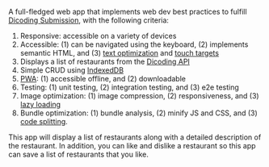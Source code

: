 A full-fledged web app that implements web dev best practices to fulfill [Dicoding Submission](https://www.dicoding.com/academies/219/), with the following criteria:
1. Responsive: accessible on a variety of devices
2. Accessible: (1) can be navigated using the keyboard, (2) implements semantic HTML, and (3) [text optimization](https://www.smashingmagazine.com/2014/09/balancing-line-length-font-size-responsive-web-design/) and [touch targets](https://web.dev/articles/accessible-tap-targets)
3. Displays a list of restaurants from the [Dicoding API](https://restaurant-api.dicoding.dev/#/?id=dicoding-restaurant-api)
4. Simple CRUD using [IndexedDB](https://developer.mozilla.org/en-US/docs/Web/API/IndexedDB_API)
5. [PWA](https://developer.mozilla.org/en-US/docs/Web/Progressive_web_apps): (1) accessible offline, and (2) downloadable
6. Testing: (1) unit testing, (2) integration testing, and (3) e2e testing
7. Image optimization: (1) image compression, (2) responsiveness, and (3) [lazy loading](https://developer.mozilla.org/en-US/docs/Web/Performance/Lazy_loading)
8. Bundle optimization: (1) bundle analysis, (2) minify JS and CSS, and (3) [code splitting](https://developer.mozilla.org/en-US/docs/Glossary/Code_splitting).

This app will display a list of restaurants along with a detailed description of the restaurant. In addition, you can like and dislike a restaurant so this app can save a list of restaurants that you like.
